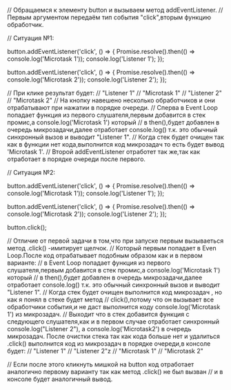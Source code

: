 // Обращаемся к элементу button и вызываем метод addEventListener.
// Первым аргументом передаём тип события "click",вторым функцию обработчик.

// Ситуация №1:

button.addEventListener('click', () => {
    Promise.resolve().then(() => console.log('Microtask 1'));
    console.log('Listener 1');
});

button.addEventListener('click', () => {
    Promise.resolve().then(() => console.log('Microtask 2'));
    console.log('Listener 2');
});

// При клике результат будет:
// "Listener 1"
// "Microtask 1"
// "Listener 2"
// "Microtask 2"
// На кнопку навешено несколько обработчиков и они отрабатывают при нажатии в порядке очереди.
// Сперва в Event Loop попадает функция из первого слушателя,первым добавится в стек промис,а соnsole.log('Microtask 1') который
// в then(),будет добавлен в очередь микрозадачи,далее отработает console.log() т.к. это обычный синхронный вызов и выводит "Listener 1".
// Когда стек будет очищен так как в функции нет кода,выполнится код микрозадач то есть будет вывод 'Microtask 1'.
// Второй addEventListener отработет так же,так как отработает в порядке очереди после первого.


// Ситуация №2:

button.addEventListener('click', () => {
    Promise.resolve().then(() => console.log('Microtask 1'));
    console.log('Listener 1');
});

button.addEventListener('click', () => {
    Promise.resolve().then(() => console.log('Microtask 2'));
    console.log('Listener 2');
});

button.click();

// Отличие от первой задачи в том,что при запуске первым вызываеться метод .click() -имитирует щелчок.
// Который первым попадает в Even Loop.После код отрабатывает подобным образом как и в первом варианте:
// в Event Loop попадает функция из первого слушателя,первым добавится в стек промис,а соnsole.log('Microtask 1') который
// в then(),будет добавлен в очередь микрозадачи,далее отработает console.log() т.к. это обычный синхронный вызов и выводит "Listener 1".
// Когда стек будет очищен выполнится код микрозадач , но как я понял в стеке будет метод 
// click(),потому что он вызывает все обработчики события,и не даст выполнится коду сonsole.log('Microtask 1') из микрозадач.
// Выходит что в стек добавится функция с следующего слушателя,как и в первом случае отработает синхронный console.log("Listener 2"), а сonsole.log('Microtask2') в очередь микрозадач. После очистки стека так как кода больше нет и удалиться .click() выполнится код из микрозадач в порядке очереди,в консоле будет:
// "Listener 1"
// "Listener 2"z
// "Microtask 1"
// "Microtask 2"

// Если после этого кликнуть мишкой на button код отработает аналогично первому варианту так как метод .click() не был вызван
// и в консоле будет аналогичный вывод.
